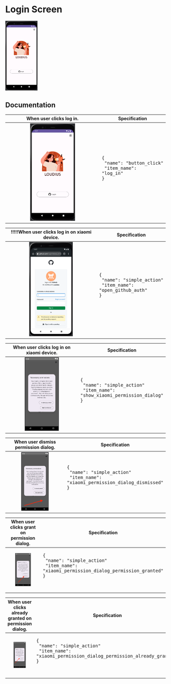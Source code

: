 # Login Screen

<img src="../analytics_imgs/login/login_screen.png" width=20% height=20%>

## Documentation

|                         When user clicks log in.                          | Specification                                                                    |
|:-------------------------------------------------------------------------:|----------------------------------------------------------------------------------|
| <img src="../analytics_imgs/login/login_screen.png" width=50% height=50%> | <pre>{<br />   "name": "button_click"<br />   "item_name": "log_in"<br />}<pre/> |

|              !!!!!When user clicks log in on xiaomi device.              | Specification                                                                               |
|:------------------------------------------------------------------------:|---------------------------------------------------------------------------------------------|
| <img src="../analytics_imgs/login/github_auth.png" width=50% height=50%> | <pre>{<br />   "name": "simple_action"<br />   "item_name": "open_github_auth"<br />}<pre/> |

|                       When user clicks log in on xiaomi device.                       | Specification                                                                                            |
|:-------------------------------------------------------------------------------------:|----------------------------------------------------------------------------------------------------------|
| <img src="../analytics_imgs/login/xiaomi_permission_dialog.png" width=50% height=50%> | <pre>{<br />   "name": "simple_action"<br />   "item_name": "show_xiaomi_permission_dialog"<br />}<pre/> |

|                         When user dismiss permission dialog.                         | Specification                                                                                                 |
|:------------------------------------------------------------------------------------:|---------------------------------------------------------------------------------------------------------------|
| <img src="../analytics_imgs/login/xiaomi_dialog_dismissed.png" width=50% height=50%> | <pre>{<br />   "name": "simple_action"<br />   "item_name": "xiaomi_permission_dialog_dismissed"<br />}<pre/> |

|                      When user clicks grant on permission dialog.                      | Specification                                                                                                          |
|:--------------------------------------------------------------------------------------:|------------------------------------------------------------------------------------------------------------------------|
| <img src="../analytics_imgs/login/xiaomi_permission_granted.png" width=50% height=50%> | <pre>{<br />   "name": "simple_action"<br />   "item_name": "xiaomi_permission_dialog_permission_granted"<br />}<pre/> |

|                     When user clicks already granted on permission dialog.                     | Specification                                                                                                                  |
|:----------------------------------------------------------------------------------------------:|--------------------------------------------------------------------------------------------------------------------------------|
| <img src="../analytics_imgs/login/xiaomi_permission_already_granted.png" width=50% height=50%> | <pre>{<br />   "name": "simple_action"<br />   "item_name": "xiaomi_permission_dialog_permission_already_granted"<br />}<pre/> |
